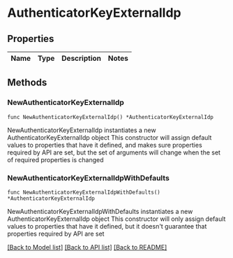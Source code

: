 # AuthenticatorKeyExternalIdp

## Properties

Name | Type | Description | Notes
------------ | ------------- | ------------- | -------------

## Methods

### NewAuthenticatorKeyExternalIdp

`func NewAuthenticatorKeyExternalIdp() *AuthenticatorKeyExternalIdp`

NewAuthenticatorKeyExternalIdp instantiates a new AuthenticatorKeyExternalIdp object
This constructor will assign default values to properties that have it defined,
and makes sure properties required by API are set, but the set of arguments
will change when the set of required properties is changed

### NewAuthenticatorKeyExternalIdpWithDefaults

`func NewAuthenticatorKeyExternalIdpWithDefaults() *AuthenticatorKeyExternalIdp`

NewAuthenticatorKeyExternalIdpWithDefaults instantiates a new AuthenticatorKeyExternalIdp object
This constructor will only assign default values to properties that have it defined,
but it doesn't guarantee that properties required by API are set


[[Back to Model list]](../README.md#documentation-for-models) [[Back to API list]](../README.md#documentation-for-api-endpoints) [[Back to README]](../README.md)


